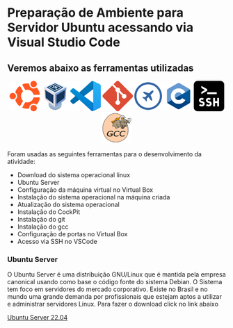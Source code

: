 # Preparação de Ambiente para Servidor Ubuntu acessando via Visual Studio Code

## Veremos abaixo as ferramentas utilizadas
<p align="center">
<img src=logoubuntu.png width=70 height=70><img src=logovirtualbox.png width=70 height=70><img src=vscodelogo.png width=70 height=70> <img src=gitlogo.png width=70 height=70><img src=cockpitlogo.png width=70 height=70><img src=linguagemc.png width=70 height=70><img src=sshlogo.png width=70 height=70><img src=logogcc.png width=70 height=70>
</p>
Foram usadas as seguintes ferramentas para o desenvolvimento da atividade:

- Download do sistema operacional linux
- Ubuntu Server
- Configuração da máquina virtual no Virtual Box
- Instalação do sistema operacional na máquina criada
- Atualização do sistema operacional
- Instalação do CockPit
- Instalação do git
- Instalação do gcc
- Configuração de portas no Virtual Box
- Acesso via SSH no VSCode

### Ubuntu Server
O Ubuntu Server é uma distribuição GNU/Linux que é mantida pela empresa canonical usando como base o código  fonte do sistema Debian. O Sistema tem foco em  servidores do mercado  corporativo. Existe no Brasil e no mundo uma grande demanda por profissionais que  estejam aptos a utilizar e administrar servidores Linux.
Para fazer o download click no link abaixo

<a href="https://ubuntu.com/download/server"> Ubuntu Server 22.04 </a>

